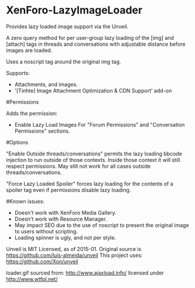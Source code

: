XenForo-LazyImageLoader
======================

Provides lazy loaded image support via the Unveil.

A zero query method for per user-group lazy loading of the [img] and [attach] tags in threads and conversations with adjustable distance before images are loaded.

Uses a noscript tag around the original img tag.

Supports:
- Attachments, and images.
- '[Tinhte] Image Attachment Optimization & CDN Support' add-on

#Permissions

Adds the permission:
- Enable Lazy Load Images
For "Forum Permissions" and "Conversation Permissions" sections.



#Options

"Enable Outside threads/conversations" permits the lazy loading bbcode injection to run outside of those contexts. Inside those context it will still respect permissions.
May still not work for all cases outside threads/conversations.

"Force Lazy Loaded Spoiler" forces lazy loading for the contents of a spoiler tag even if permissions disable lazy loading.

#Known issues:

- Doesn't work with XenForo Media Gallery.
- Doesn't work with Resource Manager.
- May impact SEO due to the use of noscript to present the original image to users without scripting.
- Loading spinner is ugly, and not per style.


Unveil is MIT Licensed, as of 2015-01. 
Original source is https://github.com/luis-almeida/unveil
This project uses: https://github.com/Xon/unveil

loader.gif sourced from: http://www.ajaxload.info/ licensed under http://www.wtfpl.net/
